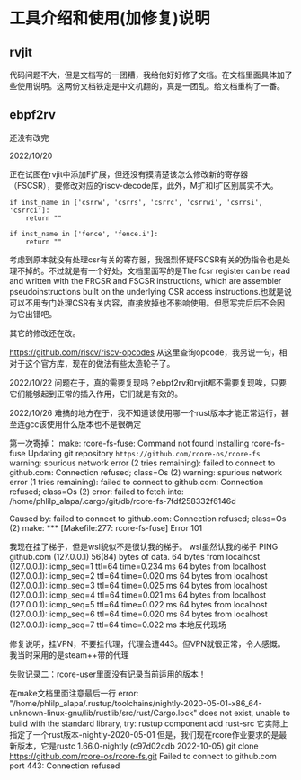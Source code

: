 # 工具介绍和使用(加修复)说明

## rvjit

代码问题不大，但是文档写的一团糟，我给他好好修了文档。在文档里面具体加了些使用说明。这两份文档铁定是中文机翻的，真是一团乱。给文档重构了一番。

## ebpf2rv

还没有改完

2022/10/20

正在试图在rvjit中添加F扩展，但还没有摸清楚该怎么修改新的寄存器（FSCSR），要修改对应的riscv-decode库，此外，M扩和I扩区别属实不大。

    if inst_name in ['csrrw', 'csrrs', 'csrrc', 'csrrwi', 'csrrsi', 'csrrci']:
        return ""

    if inst_name in ['fence', 'fence.i']:
        return ""

考虑到原本就没有处理csr有关的寄存器，我强烈怀疑FSCSR有关的伪指令也是处理不掉的。不过就是有一个好处，文档里面写的是The fcsr register can be read and written with the FRCSR and FSCSR instructions, which are assembler pseudoinstructions built on the underlying CSR access instructions.也就是说可以不用专门处理CSR有关内容，直接放掉也不影响使用。但愿写完后后不会因为它出错吧。

其它的修改还在改。

https://github.com/riscv/riscv-opcodes
从这里查询opcode，我另说一句，相对于这个官方库，现在的做法有些太造轮子了。


2022/10/22
问题在于，真的需要复现吗？ebpf2rv和rvjit都不需要复现唉，只要它们能够起到正常的插入作用，它们就是有效的。

2022/10/26
难搞的地方在于，我不知道该使用哪一个rust版本才能正常运行，甚至连gcc该使用什么版本也不是很确定

第一次寄掉：
make: rcore-fs-fuse: Command not found
Installing rcore-fs-fuse
    Updating git repository `https://github.com/rcore-os/rcore-fs`
warning: spurious network error (2 tries remaining): failed to connect to github.com: Connection refused; class=Os (2)
warning: spurious network error (1 tries remaining): failed to connect to github.com: Connection refused; class=Os (2)
error: failed to fetch into: /home/phlilp_alapa/.cargo/git/db/rcore-fs-7fdf258332f6146d

Caused by:
  failed to connect to github.com: Connection refused; class=Os (2)
make: *** [Makefile:277: rcore-fs-fuse] Error 101

我现在挂了梯子，但是wsl貌似不是很认我的梯子。
wsl虽然认我的梯子
PING github.com (127.0.0.1) 56(84) bytes of data.
64 bytes from localhost (127.0.0.1): icmp_seq=1 ttl=64 time=0.234 ms
64 bytes from localhost (127.0.0.1): icmp_seq=2 ttl=64 time=0.020 ms
64 bytes from localhost (127.0.0.1): icmp_seq=3 ttl=64 time=0.025 ms
64 bytes from localhost (127.0.0.1): icmp_seq=4 ttl=64 time=0.021 ms
64 bytes from localhost (127.0.0.1): icmp_seq=5 ttl=64 time=0.022 ms
64 bytes from localhost (127.0.0.1): icmp_seq=6 ttl=64 time=0.020 ms
64 bytes from localhost (127.0.0.1): icmp_seq=7 ttl=64 time=0.022 ms
本地反代现场

修复说明，挂VPN，不要挂代理，代理会遭443。但VPN就很正常，令人感慨。
我当时采用的是steam++带的代理

失败记录二：rcore-user里面没有记录当前适用的版本！

在make文档里面注意最后一行
error: "/home/phlilp_alapa/.rustup/toolchains/nightly-2020-05-01-x86_64-unknown-linux-gnu/lib/rustlib/src/rust/Cargo.lock" does not exist, unable to build with the standard library, try:
        rustup component add rust-src
它实际上指定了一个rust版本-nightly-2020-05-01
但是，我们现在rcore作业要求的是最新版本，它是rustc 1.66.0-nightly (c97d02cdb 2022-10-05)
git clone https://github.com/rcore-os/rcore-fs.git
Failed to connect to github.com port 443: Connection refused
